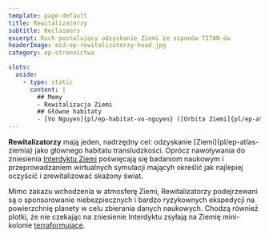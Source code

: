 ```yaml
---
template: page-default
title: Rewitalizatorzy
subtitle: Reclaimers
excerpt: Ruch postulujący odzyskanie Ziemi ze szponów TITAN-ów
headerImage: mid-ep-rewitalizatorzy-head.jpg
category: ep-stronnictwa

slots:
  aside:
    - type: static
      content: |
        ## Memy
        - Rewitalizacja Ziemi 
        ## Główne habitaty
        - [Vo Nguyen]{pl/ep-habitat-vo-nguyen} ([Orbita Ziemi]{pl/ep-atlas-ziemia-orbita})
---
```

**Rewitalizatorzy** mają jeden, nadrzędny cel: odzyskanie [Ziemi]{pl/ep-atlas-ziemia} jako głównego habitatu transludzkości. Oprócz nawoływania do zniesienia [Interdyktu Ziemi](#) poświęcają się badaniom naukowym i przeprowadzaniem wirtualnych symulacji mającyh określić jak najlepiej oczyścić i zrewitalizować skażony świat.

Mimo zakazu wchodzenia w atmosferę Ziemi, Rewitalizatorzy podejrzewani są o sponsorowanie niebezpiecznych i bardzo ryzykownych ekspedycji na powierzchnię planety w celu zbierania danych naukowych. Chodzą również plotki, że nie czekając na zniesienie Interdyktu zsyłają na Ziemię mini-kolonie [terraformujące](http://pl.wikipedia.org/wiki/Terraformowanie).

